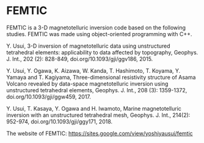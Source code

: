 # FEMTIC
FEMTIC is a 3-D magnetotelluric inversion code based on the following studies. 
FEMTIC was made using object-oriented programming with C++.

  Y. Usui, 3-D inversion of magnetotelluric data using unstructured tetrahedral elements: applicability to data affected by topography, Geophys. J. Int., 202 (2): 828-849, doi.org/10.1093/gji/ggv186, 2015.

  Y. Usui, Y. Ogawa, K. Aizawa, W. Kanda, T. Hashimoto, T. Koyama, Y. Yamaya and T. Kagiyama, Three-dimensional resistivity structure of Asama Volcano revealed by data-space magnetotelluric inversion using unstructured tetrahedral elements, Geophys. J. Int., 208 (3): 1359-1372, doi.org/10.1093/gji/ggw459, 2017.

  Y. Usui, T. Kasaya, Y. Ogawa and H. Iwamoto, Marine magnetotelluric inversion with an unstructured tetrahedral mesh, Geophys. J. Int., 214(2): 952-974, doi.org/10.1093/gji/ggy171, 2018.

The website of FEMTIC:
https://sites.google.com/view/yoshiyausui/femtic

